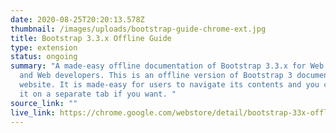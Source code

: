 ```yaml
---
date: 2020-08-25T20:20:13.578Z
thumbnail: /images/uploads/bootstrap-guide-chrome-ext.jpg
title: Bootstrap 3.3.x Offline Guide
type: extension
status: ongoing
summary: "A made-easy offline documentation of Bootstrap 3.3.x for Web designers
  and Web developers. This is an offline version of Bootstrap 3 documentation
  website. It is made-easy for users to navigate its contents and you can browse
  it on a separate tab if you want. "
source_link: ""
live_link: https://chrome.google.com/webstore/detail/bootstrap-33x-offline-gui/gaojaekjdcfbdfiiggmklaocglaknnkd
---
```

